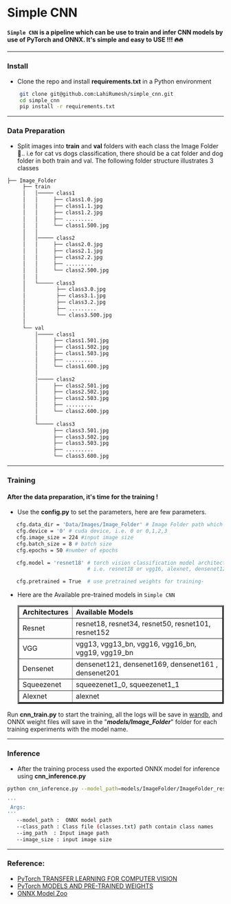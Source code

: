 # Simple CNN

#### ```Simple CNN``` is a pipeline which can be use to train and infer CNN models by use of PyTorch and ONNX. It's simple and easy to USE !!! 🔥🔥
___
### Install

- Clone the repo and install **requirements.txt** in a Python environment 

```bash
    git clone git@github.com:LahiRumesh/simple_cnn.git
    cd simple_cnn
    pip install -r requirements.txt
```
---

### Data Preparation

- Split images into **train** and **val** folders with each class the Image Folder 📂.. i.e for cat vs dogs classification, there should be a cat folder and dog folder in both train and val. The following folder structure illustrates 3 classes


```bash
├── Image_Folder
     ├── train
     │   │───── class1
     │   │     ├── class1.0.jpg
     │   │     ├── class1.1.jpg
     │   │     ├── class1.2.jpg
     │   │     ├── .........
     │   │     └── class1.500.jpg
     │   │
     │   │───── class2
     │   │     ├── class2.0.jpg
     │   │     ├── class2.1.jpg
     │   │     ├── class2.2.jpg
     │   │     ├── .........
     │   │     └── class2.500.jpg
     │   │
     │   └───── class3
     │          ├── class3.0.jpg
     │          ├── class3.1.jpg
     │          ├── class3.2.jpg
     │          ├── .........
     │          └── class3.500.jpg   
     │
     └── val
         │───── class1
         │     ├── class1.501.jpg
         │     ├── class1.502.jpg
         │     ├── class1.503.jpg
         │     ├── .........
         │     └── class1.600.jpg
         │
         │───── class2
         │     ├── class2.501.jpg
         │     ├── class2.502.jpg
         │     ├── class2.503.jpg
         │     ├── .........
         │     └── class2.600.jpg
         │
         └───── class3
               ├── class3.501.jpg
               ├── class3.502.jpg
               ├── class3.503.jpg
               ├── .........
               └── class3.600.jpg

```

---

### Training
  #### After the data preparation, it's time for the training !  
- Use the **config.py** to set the parameters, here are few parameters.
     
 ```bash
    cfg.data_dir = 'Data/Images/Image_Folder' # Image Folder path which contain train and val folders 
    cfg.device = '0' # cuda device, i.e. 0 or 0,1,2,3    
    cfg.image_size = 224 #input image size
    cfg.batch_size = 8 # batch size
    cfg.epochs = 50 #number of epochs

    cfg.model = 'resnet18' # torch vision classification model architectures for image classification 
                           # i.e. resnet18 or vgg16, alexnet, densenet121, squeezenet1_0

    cfg.pretrained = True  # use pretrained weights for training-                    
```


- Here are the Available pre-trained models in ```Simple CNN```

  <table border="3">
  <tr>
  <td><b>Architectures</td>
  <td><b>Available Models</td>
  </tr>
  <td>Resnet</td>
  <td>resnet18, resnet34, resnet50, resnet101, resnet152</td>
  <tr>
  <td>VGG</td>
  <td>vgg13, vgg13_bn, vgg16, vgg16_bn, vgg19, vgg19_bn</td>
  <tr>
  <td>Densenet</td>
  <td>densenet121, densenet169, densenet161 , densenet201</td>
  <tr>
  <td>Squeezenet</td>
  <td>squeezenet1_0, squeezenet1_1</td>
  <tr>
  <td>Alexnet</td>
  <td>alexnet</td>
  </table


Run **cnn_train.py** to start the training, all the logs will be save in [wandb](https://wandb.ai/site), and ONNX weight files will save in the "**_models/Image_Folder_**" folder for each training experiments with the model name. 

---

### Inference

- After the training process used the exported ONNX model for inference using **cnn_inference.py**

```bash
python cnn_inference.py --model_path=models/ImageFolder/ImageFolder_resnet18_exp_1.onnx --class_path=ImageFolder/ImageFolder/classes.txt --img_path=test1.jpg --image_size=224 
```

 ```bash
 '''
  Args:
 '''
    --model_path :  ONNX model path
    --class_path : Class file (classes.txt) path contain class names
    --img_path  : Input image path
    --image_size : input image size                    
```
---

### Reference:

- [PyTorch TRANSFER LEARNING FOR COMPUTER VISION](https://pytorch.org/tutorials/beginner/transfer_learning_tutorial.html)
- [PyTorch MODELS AND PRE-TRAINED WEIGHTS](https://pytorch.org/vision/stable/models.html)
- [ONNX Model Zoo](https://github.com/onnx/models)